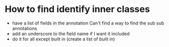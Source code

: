 
# How to find identify inner classes
- have a list of fields in the annotation
    Can't find a way to find the sub sub annotations
- add an underscore to the field name if I want it included
- do it for all except built in (create a list of built in)
